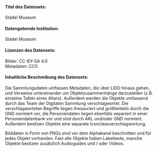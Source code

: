 
#### Titel des Datensets:

Städel Museum

#### Datengebende Institution:
Städel Museum

#### Lizenzen des Datensets:
Bilder: CC-BY-SA 4.0  
Metadaten: CC0

#### Inhaltliche Beschreibung des Datensets:
Die Sammlungsdaten umfassen Metadaten, die über LIDO hinaus gehen, und Verweise untereinander um Objektzusammenhänge darzustellen (z.B. einzelne Tafeln eines Altars). Außerdem werden die Objekte umfassend durch das Team der Digitalen Sammlung verschlagwortet. Die verschlagworteten Begriffe liegen thesauriert und größtenteils durch die GND normiert vor, die Personendaten liegen ebenfalls separiert in einer Personendatenbank vor und sind durch AKL und/oder GND normiert. Außerdem besitzen
Objekte eine separate Iconclassverschlagwortung.

Bilddaten in Form von PNGs sind vor dem Alphakanal beschnitten und für jedes Objekt vorhanden. Fast alle Objekte haben Labeltexte, manche Objekte besitzen zusätzlich Audioguides und / oder Videos.
